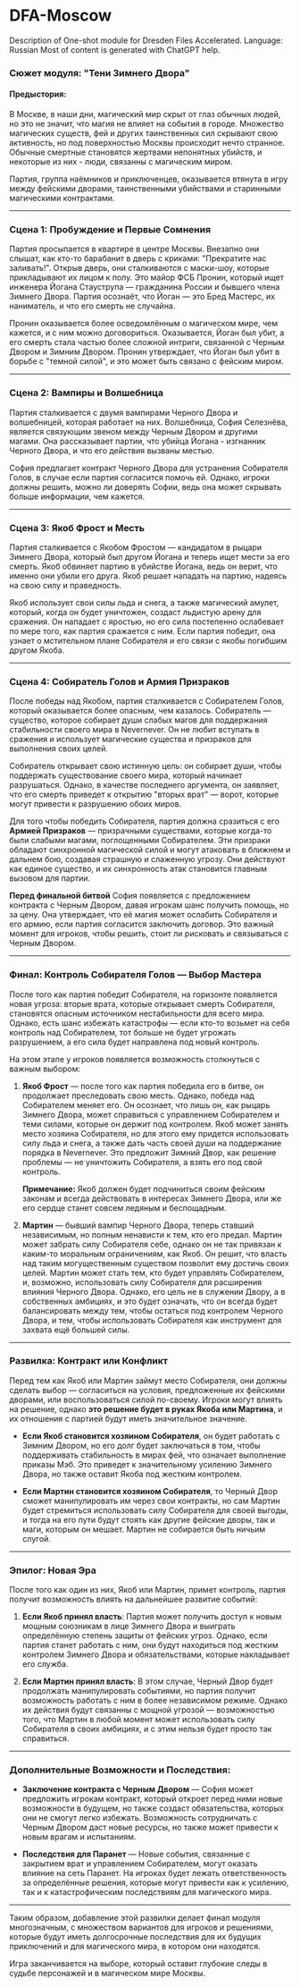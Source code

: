 # DFA-Moscow

Description of One-shot module for Dresden Files Accelerated.
Language: Russian
Most of content is generated with ChatGPT help.

### **Сюжет модуля: "Тени Зимнего Двора"**

#### **Предыстория:**
В Москве, в наши дни, магический мир скрыт от глаз обычных людей, но это не значит, что магия не влияет на события в городе. Множество магических существ, фей и других таинственных сил скрывают свою активность, но под поверхностью Москвы происходит нечто странное. Обычные смертные становятся жертвами непонятных убийств, и некоторые из них - люди, связанны с магическим миром.

Партия, группа наёмников и приключенцев, оказывается втянута в игру между фейскими дворами, таинственными убийствами и старинными магическими контрактами.

---

### **Сцена 1: Пробуждение и Первые Сомнения**

Партия просыпается в квартире в центре Москвы. Внезапно они слышат, как кто-то барабанит в дверь с криками: "Прекратите нас заливать!". Открыв дверь, они сталкиваются с маски-шоу, которые прикладывают их лицом к полу. Это майор ФСБ Пронин, который ищет инженера Йогана Стауструпа — гражданина России и бывшего члена Зимнего Двора. Партия осознаёт, что Йоган — это Бред Мастерс, их наниматель, и что его смерть не случайна.

Пронин оказывается более осведомлённым о магическом мире, чем кажется, и с ним можно договориться. Оказывается, Йоган был убит, а его смерть стала частью более сложной интриги, связанной с Черным Двором и Зимним Двором. Пронин утверждает, что Йоган был убит в борьбе с "темной силой", и это может быть связано с фейским миром.

---

### **Сцена 2: Вампиры и Волшебница**

Партия сталкивается с двумя вампирами Черного Двора и волшебницей, которая работает на них. Волшебница, София Селезнёва, является связующим звеном между Черным Двором и другими магами. Она рассказывает партии, что убийца Йогана - изгнанник Черного Двора, и что его действия вызваны местью.

София предлагает контракт Черного Двора для устранения Собирателя Голов, в случае если партия согласится помочь ей. Однако, игроки должны решить, можно ли доверять Софии, ведь она может скрывать больше информации, чем кажется.

---

### **Сцена 3: Якоб Фрост и Месть**

Партия сталкивается с Якобом Фростом — кандидатом в рыцари Зимнего Двора, который был другом Йогана и теперь ищет мести за его смерть. Якоб обвиняет партию в убийстве Йогана, ведь он верит, что именно они убили его друга. Якоб решает нападать на партию, надеясь на свою силу и праведность.

Якоб использует свои силы льда и снега, а также магический амулет, который, когда он будет уничтожен, создаст льдистую арену для сражения. Он нападает с яростью, но его сила постепенно ослабевает по мере того, как партия сражается с ним. Если партия победит, она узнает о мстительном плане Собирателя и его связи с якобы погибшим другом Якоба.

---

### **Сцена 4: Собиратель Голов и Армия Призраков**

После победы над Якобом, партия сталкивается с Собирателем Голов, который оказывается более опасным, чем казалось. Собиратель — существо, которое собирает души слабых магов для поддержания стабильности своего мира в Nevernever. Он не любит вступать в сражения и использует магические существа и призраков для выполнения своих целей.

Собиратель открывает свою истинную цель: он собирает души, чтобы поддержать существование своего мира, который начинает разрушаться. Однако, в качестве последнего аргумента, он заявляет, что его смерть приведет к открытию "вторых врат" — ворот, которые могут привести к разрушению обоих миров.

Для того чтобы победить Собирателя, партия должна сразиться с его **Армией Призраков** — призрачными существами, которые когда-то были слабыми магами, поглощенными Собирателем. Эти призраки обладают синхронной магической силой и могут атаковать в ближнем и дальнем бою, создавая страшную и слаженную угрозу. Они действуют как единое существо, и их синхронность атак становится главным вызовом для партии.

**Перед финальной битвой** София появляется с предложением контракта с Черным Двором, давая игрокам шанс получить помощь, но за цену. Она утверждает, что её магия может ослабить Собирателя и его армию, если партия согласится заключить договор. Это важный момент для игроков, чтобы решить, стоит ли рисковать и связываться с Черным Двором.

---

### **Финал: Контроль Собирателя Голов — Выбор Мастера**

После того как партия победит Собирателя, на горизонте появляется новая угроза: вторые врата, которые открывает смерть Собирателя, становятся опасным источником нестабильности для всего мира. Однако, есть шанс избежать катастрофы — если кто-то возьмет на себя контроль над Собирателем, тот больше не будет угрожать разрушением, а его сила будет направлена под новый контроль.

На этом этапе у игроков появляется возможность столкнуться с важным выбором:

1. **Якоб Фрост** — после того как партия победила его в битве, он продолжает преследовать свою месть. Однако, победа над Собирателем меняет его. Он осознает, что лишь он, как рыцарь Зимнего Двора, может справиться с управлением Собирателем и теми силами, которые он держит под контролем. Якоб может занять место хозяина Собирателя, но для этого ему придется использовать силу льда и снега, а также дать часть своей души на поддержание порядка в Nevernever. Это предложит Зимний Двор, как решение проблемы — не уничтожить Собирателя, а взять его под свой контроль.

   **Примечание:** Якоб должен будет подчиниться своим фейским законам и всегда действовать в интересах Зимнего Двора, или же его сердце станет совсем ледяным и беспощадным.

2. **Мартин** — бывший вампир Черного Двора, теперь ставший независимым, но полным ненависти к тем, кто его предал. Мартин может забрать силу Собирателя себе, однако он не так привязан к каким-то моральным ограничениям, как Якоб. Он решит, что власть над таким могущественным существом позволит ему достичь своих целей. Мартин может стать тем, кто будет управлять Собирателем, и, возможно, использовать силу Собирателя для расширения влияния Черного Двора. Однако, его цель не в служении Двору, а в собственных амбициях, и это будет означать, что он всегда будет балансировать между тем, чтобы остаться под контролем Черного Двора, и тем, чтобы использовать Собирателя как инструмент для захвата ещё большей силы.

---

### **Развилка: Контракт или Конфликт**

Перед тем как Якоб или Мартин займут место Собирателя, они должны сделать выбор — согласиться на условия, предложенные их фейскими дворами, или воспользоваться силой по-своему. Игроки могут влиять на решение, однако **это решение будет в руках Якоба или Мартина**, и их отношения с партией будут иметь значительное значение.

- **Если Якоб становится хозяином Собирателя**, он будет работать с Зимним Двором, но его долг будет заключаться в том, чтобы поддерживать стабильность в мирах фей, что означает выполнение приказы Мэб. Это приведет к значительному усилению Зимнего Двора, но также оставит Якоба под жестким контролем.
  
- **Если Мартин становится хозяином Собирателя**, то Черный Двор сможет манипулировать им через свои контракты, но сам Мартин будет стремиться использовать силу Собирателя для своей выгоды, и тогда на его пути будут стоять как другие фейские дворы, так и маги, которым он мешает. Мартин не собирается быть ничьим слугой.

---

### **Эпилог: Новая Эра**

После того как один из них, Якоб или Мартин, примет контроль, партия получит возможность влиять на дальнейшее развитие событий:

1. **Если Якоб принял власть**: Партия может получить доступ к новым мощным союзникам в лице Зимнего Двора и выиграть определённую степень защиты от фейских угроз. Однако, если партия станет работать с ним, они будут находиться под жестким контролем Зимнего Двора и обязательствами, которые накладывает его служба.

2. **Если Мартин принял власть**: В этом случае, Черный Двор будет продолжать манипулировать событиями, но партия получит возможность работать с ним в более независимом режиме. Однако их действия будут связанны с мощной угрозой — возможностью того, что Мартин в любой момент может использовать силу Собирателя в своих амбициях, и с этим нельзя будет просто так справиться.

---

### **Дополнительные Возможности и Последствия:**

- **Заключение контракта с Черным Двором** — София может предложить игрокам контракт, который откроет перед ними новые возможности в будущем, но также создаст обязательства, которых они не смогут легко избежать. Возможность сотрудничать с Черным Двором даст новые ресурсы, но также может привести к новым врагам и испытаниям.

- **Последствия для Паранет** — Новые события, связанные с закрытием врат и управлением Собирателем, могут оказать влияние на сеть Паранет. На игроках будет лежать ответственность за определённые решения, которые могут привести как к усилению, так и к катастрофическим последствиям для магического мира.

---

Таким образом, добавление этой развилки делает финал модуля многозначным, с множеством вариантов для игроков и решениями, которые будут иметь долгосрочные последствия для их будущих приключений и для магического мира, в котором они находятся.

Игра заканчивается на выборе, который оставит глубокие следы в судьбе персонажей и в магическом мире Москвы.
